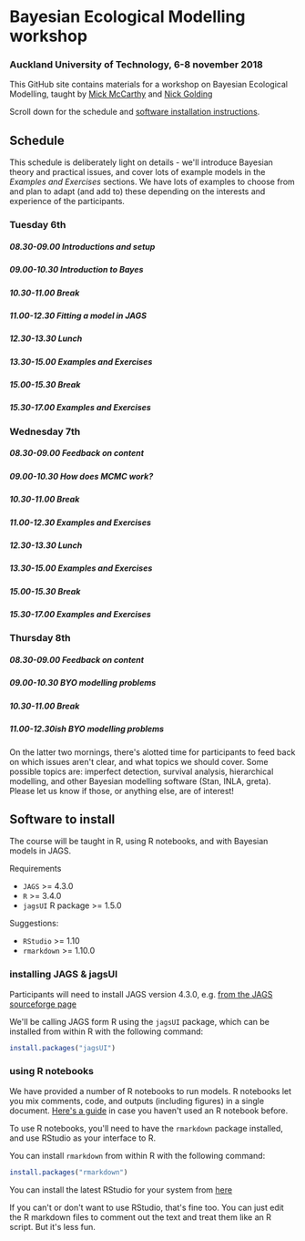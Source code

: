 # Bayesian Ecological Modelling workshop

### Auckland University of Technology, 6-8 november 2018

This GitHub site contains materials for a workshop on Bayesian Ecological Modelling, taught by [Mick McCarthy](https://qaeco.com/principal-researchers/#mick) and [Nick Golding](https://qaeco.com/researchfellows/#ngolding)

Scroll down for the schedule and [software installation instructions](#software-to-install).

## Schedule

This schedule is deliberately light on details - we'll introduce Bayesian theory and practical issues, and cover lots of example models in the *Examples and Exercises* sections. We have lots of examples to choose from and plan to adapt (and add to) these depending on the interests and experience of the participants.

### Tuesday 6th

##### 08.30-09.00 **Introductions and setup**

##### 09.00-10.30 **Introduction to Bayes**

##### 10.30-11.00 **Break**

##### 11.00-12.30 **Fitting a model in JAGS**

##### 12.30-13.30 **Lunch**

##### 13.30-15.00 **Examples and Exercises**

##### 15.00-15.30 **Break**

##### 15.30-17.00 **Examples and Exercises**


### Wednesday 7th

##### 08.30-09.00 **Feedback on content**

##### 09.00-10.30 **How does MCMC work?**

##### 10.30-11.00 **Break**

##### 11.00-12.30 **Examples and Exercises**

##### 12.30-13.30 **Lunch**

##### 13.30-15.00 **Examples and Exercises**

##### 15.00-15.30 **Break**

##### 15.30-17.00 **Examples and Exercises**


### Thursday 8th

##### 08.30-09.00 **Feedback on content**

##### 09.00-10.30 **BYO modelling problems**

##### 10.30-11.00 **Break**

##### 11.00-12.30ish **BYO modelling problems**

On the latter two mornings, there's alotted time for participants to feed back on which issues aren't clear, and what topics we should cover. Some possible topics are: imperfect detection, survival analysis, hierarchical modelling, and other Bayesian modelling software (Stan, INLA, greta). Please let us know if those, or anything else, are of interest!

## Software to install

The course will be taught in R, using R notebooks, and with Bayesian models in JAGS.

Requirements
 - `JAGS` >= 4.3.0
 - `R` >= 3.4.0
 - `jagsUI` R package >= 1.5.0

Suggestions:
 - `RStudio` >= 1.10
 - `rmarkdown` >= 1.10.0

### installing JAGS & jagsUI

Participants will need to install JAGS version 4.3.0, e.g. [from the JAGS sourceforge page](https://sourceforge.net/projects/mcmc-jags/files/)

We'll be calling JAGS form R using the `jagsUI` package, which can be installed from within R with the following command:

```r
install.packages("jagsUI")
```

### using R notebooks

We have provided a number of R notebooks to run models. R notebooks let you mix comments, code, and outputs (including figures) in a single document. [Here's a guide](https://bookdown.org/yihui/rmarkdown/notebook.html) in case you haven't used an R notebook before.

To use R notebooks, you'll need to have the `rmarkdown` package installed, and use RStudio as your interface to R.

You can install `rmarkdown` from within R with the following command:

```r
install.packages("rmarkdown")
```

You can install the latest RStudio for your system from [here](https://www.rstudio.com/products/rstudio/download/#download) 

If you can't or don't want to use RStudio, that's fine too. You can just edit the R markdown files to comment out the text and treat them like an R script. But it's less fun.

